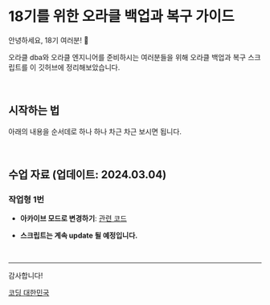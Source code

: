 # 18기를 위한 오라클 백업과 복구 가이드

안녕하세요, 18기 여러분! 🌟

오라클 dba와 오라클 엔지니어를 준비하시는 여러분들을 위해 오라클 백업과 복구 스크립트를 이 깃허브에 정리해보았습니다.

&nbsp;

## 시작하는 법

아래의 내용을 순서데로 하나 하나 차근 차근 보시면 됩니다.


&nbsp;

## 수업 자료 (업데이트: 2024.03.04)


### 작업형 1번
 
- **아카이브 모드로 변경하기**: [관련 코드](링크)
 

- **스크립트는 계속 update 될 예정입니다.**



&nbsp;



---

감사합니다!

[코딩 대한민국](https://codingkorea.example.com)
